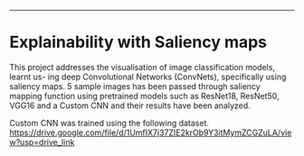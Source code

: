 

---

# Explainability with Saliency maps
This project addresses the visualisation of image classification models, learnt us-
ing deep Convolutional Networks (ConvNets), specifically using saliency maps.
5 sample images has been passed through saliency mapping function using pretrained models such as ResNet18,
ResNet50, VGG16 and a Custom CNN and their results have been analyzed.

Custom CNN was trained using the following dataset. https://drive.google.com/file/d/1UmfIX7j37ZIE2krOb9Y3itMymZCGZuLA/view?usp=drive_link
